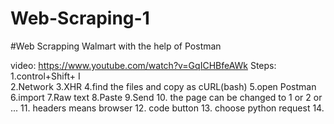 # Web-Scraping-1




#Web Scrapping Walmart with the help of Postman

video: https://www.youtube.com/watch?v=GqICHBfeAWk
Steps:
1.control+Shift+ I    
2.Network 
3.XHR 
4.find the files and copy as cURL(bash)
5.open Postman 
6.import
7.Raw text 
8.Paste
9.Send
10. the page can be changed to 1 or 2 or ...
11. headers means browser 
12. code button 
13. choose python request 
14. 
